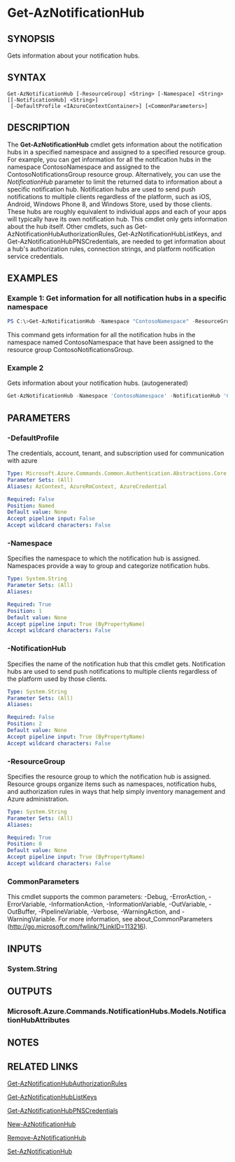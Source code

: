 ﻿---
external help file: Microsoft.Azure.PowerShell.Cmdlets.NotificationHubs.dll-Help.xml
Module Name: Az.NotificationHubs
ms.assetid: 796396B4-1F9D-4D53-AD2E-4CE83B563E93
online version: https://docs.microsoft.com/en-us/powershell/module/az.notificationhubs/get-aznotificationhub
schema: 2.0.0
---

# Get-AzNotificationHub

## SYNOPSIS
Gets information about your notification hubs.

## SYNTAX

```
Get-AzNotificationHub [-ResourceGroup] <String> [-Namespace] <String> [[-NotificationHub] <String>]
 [-DefaultProfile <IAzureContextContainer>] [<CommonParameters>]
```

## DESCRIPTION
The **Get-AzNotificationHub** cmdlet gets information about the notification hubs in a specified namespace and assigned to a specified resource group.
For example, you can get information for all the notification hubs in the namespace ContosoNamespace and assigned to the ContosoNotificationsGroup resource group.
Alternatively, you can use the *NotificationHub* parameter to limit the returned data to information about a specific notification hub.
Notification hubs are used to send push notifications to multiple clients regardless of the platform, such as iOS, Android, Windows Phone 8, and Windows Store, used by those clients.
These hubs are roughly equivalent to individual apps and each of your apps will typically have its own notification hub.
This cmdlet only gets information about the hub itself.
Other cmdlets, such as Get-AzNotificationHubAuthorizationRules, Get-AzNotificationHubListKeys, and Get-AzNotificationHubPNSCredentials, are needed to get information about a hub's authorization rules, connection strings, and platform notification service credentials.

## EXAMPLES

### Example 1: Get information for all notification hubs in a specific namespace
```powershell
PS C:\>Get-AzNotificationHub -Namespace "ContosoNamespace" -ResourceGroup "ContosoNotificationsGroup"
```

This command gets information for all the notification hubs in the namespace named ContosoNamespace that have been assigned to the resource group ContosoNotificationsGroup.

### Example 2

Gets information about your notification hubs. (autogenerated)

<!-- Aladdin Generated Example -->
```powershell
Get-AzNotificationHub -Namespace 'ContosoNamespace' -NotificationHub 'ContosoInternalHub' -ResourceGroup 'ContosoNotificationsGroup'
```

## PARAMETERS

### -DefaultProfile
The credentials, account, tenant, and subscription used for communication with azure

```yaml
Type: Microsoft.Azure.Commands.Common.Authentication.Abstractions.Core.IAzureContextContainer
Parameter Sets: (All)
Aliases: AzContext, AzureRmContext, AzureCredential

Required: False
Position: Named
Default value: None
Accept pipeline input: False
Accept wildcard characters: False
```

### -Namespace
Specifies the namespace to which the notification hub is assigned.
Namespaces provide a way to group and categorize notification hubs.

```yaml
Type: System.String
Parameter Sets: (All)
Aliases:

Required: True
Position: 1
Default value: None
Accept pipeline input: True (ByPropertyName)
Accept wildcard characters: False
```

### -NotificationHub
Specifies the name of the notification hub that this cmdlet gets.
Notification hubs are used to send push notifications to multiple clients regardless of the platform used by those clients.

```yaml
Type: System.String
Parameter Sets: (All)
Aliases:

Required: False
Position: 2
Default value: None
Accept pipeline input: True (ByPropertyName)
Accept wildcard characters: False
```

### -ResourceGroup
Specifies the resource group to which the notification hub is assigned.
Resource groups organize items such as namespaces, notification hubs, and authorization rules in ways that help simply inventory management and Azure administration.

```yaml
Type: System.String
Parameter Sets: (All)
Aliases:

Required: True
Position: 0
Default value: None
Accept pipeline input: True (ByPropertyName)
Accept wildcard characters: False
```

### CommonParameters
This cmdlet supports the common parameters: -Debug, -ErrorAction, -ErrorVariable, -InformationAction, -InformationVariable, -OutVariable, -OutBuffer, -PipelineVariable, -Verbose, -WarningAction, and -WarningVariable. For more information, see about_CommonParameters (http://go.microsoft.com/fwlink/?LinkID=113216).

## INPUTS

### System.String

## OUTPUTS

### Microsoft.Azure.Commands.NotificationHubs.Models.NotificationHubAttributes

## NOTES

## RELATED LINKS

[Get-AzNotificationHubAuthorizationRules](./Get-AzNotificationHubAuthorizationRules.md)

[Get-AzNotificationHubListKeys](./Get-AzNotificationHubListKeys.md)

[Get-AzNotificationHubPNSCredentials](./Get-AzNotificationHubPNSCredentials.md)

[New-AzNotificationHub](./New-AzNotificationHub.md)

[Remove-AzNotificationHub](./Remove-AzNotificationHub.md)

[Set-AzNotificationHub](./Set-AzNotificationHub.md)


